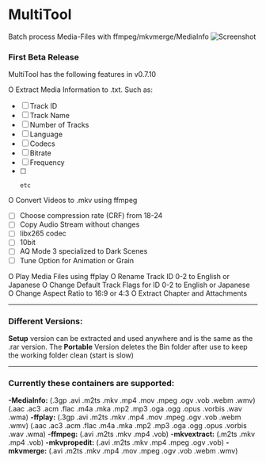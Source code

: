 # MultiTool
Batch process Media-Files with ffmpeg/mkvmerge/MediaInfo
![Screenshot](https://user-images.githubusercontent.com/107532220/173764160-fa9403d7-292a-4117-bf1c-615aac9b5434.png)


### First Beta Release

MultiTool has the following features in v0.7.10

O  Extract Media Information to .txt. Such as:
- [ ]    Track ID
- [ ]    Track Name
- [ ]    Number of Tracks
- [ ]    Language
- [ ]    Codecs
- [ ]    Bitrate
- [ ]    Frequency
- [ ]     etc

O  Convert Videos to .mkv using ffmpeg
- [ ]    Choose compression rate (CRF) from 18-24
- [ ]    Copy Audio Stream without changes
- [ ]    libx265 codec
- [ ]    10bit
- [ ]    AQ Mode 3 specialized to Dark Scenes
- [ ]    Tune Option for Animation or Grain

O  Play Media Files using ffplay
O  Rename Track ID 0-2 to English or Japanese
O  Change Default Track Flags for ID 0-2 to English or Japanese    
O  Change Aspect Ratio to 16:9 or 4:3
O  Extract Chapter and Attachments
_________________________________________________________________

### Different Versions:
**Setup** version can be extracted and used anywhere and is the same as the .rar version.
The **Portable** Version deletes the Bin folder after use to keep the working folder clean (start is slow)
_________________________________________________________________

### Currently these containers are supported:
 **-MediaInfo:**
(.3gp .avi .m2ts .mkv .mp4 .mov .mpeg .ogv .vob .webm .wmv)
(.aac .ac3 .acm .flac .m4a .mka .mp2 .mp3 .oga .ogg .opus .vorbis .wav .wma)
 **-ffplay:**
(.3gp .avi .m2ts .mkv .mp4 .mov .mpeg .ogv .vob .webm .wmv)
(.aac .ac3 .acm .flac .m4a .mka .mp2 .mp3 .oga .ogg .opus .vorbis .wav .wma)
 **-ffmpeg:**
(.avi .m2ts .mkv .mp4 .vob) 
 **-mkvextract:**
(.m2ts .mkv .mp4  .vob)
 **-mkvpropedit:**
(.avi .m2ts .mkv .mp4 .mpeg .ogv .vob) 
 **-mkvmerge:**
(.avi .m2ts .mkv .mp4 .mov .mpeg .ogv .vob .webm .wmv)  
